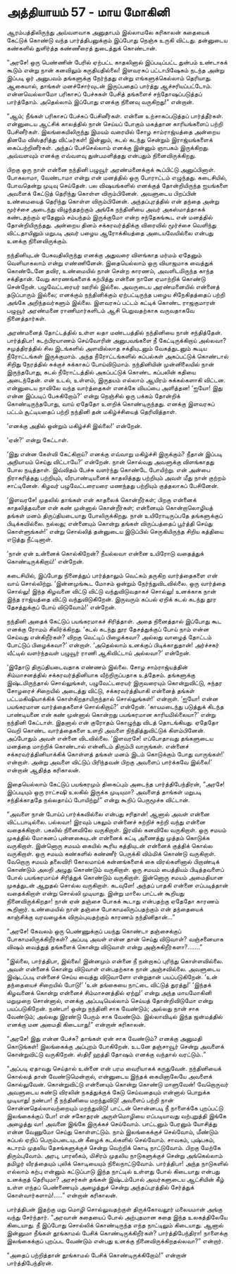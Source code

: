 # அத்தியாயம் 57 - மாய மோகினி

ஆரம்பத்திலிருந்து அவ்வளவாக அனுதாபம் இல்லாமலே கரிகாலன் கதையைக் கேட்டுக் கொண்டு வந்த பார்த்திபனுக்கும் இப்போது நெஞ்சு உருகி விட்டது. தன்னுடைய கண்களில் துளிர்த்த கண்ணீரைத் துடைத்துக் கொண்டான்.

&#8220;அரசே! ஒரு பெண்ணின் பேரில் ஏற்பட்ட காதலினால் இப்படிப்பட்ட துன்பம் உண்டாகக் கூடும் என்று நான் கனவிலும் கருதியதில்லை! இளவரசுப் பட்டாபிஷேகம் நடந்த அன்று இப்படி ஓர் அனுபவம் தங்களுக்கு நேர்ந்தது என்று எங்களுக்கெல்லாம் தெரியாது. ஆகையால், தாங்கள் மனச்சோர்வுடன் இருப்பதைப் பார்த்து ஆச்சரியப்பட்டோம். என்னவெல்லாமோ பரிகாசப் பேச்சுகள் பேசித் தங்களைச் சந்தோஷப்படுத்தப் பார்த்தோம். அதெல்லாம் இப்போது எனக்கு நினைவு வருகிறது!&#8221; என்றான்.

&#8220;ஆம்; நீங்கள் பரிகாசப் பேச்சுப் பேசினீர்கள். என்னை உற்சாகப்படுத்தப் பார்த்தீர்கள். என்னுடைய ஆட்சிக் காலத்தில் நான் செய்யப் போகும் மகத்தான காரியங்களைப் பற்றி பேசினீர்கள். இலங்கையிலிருந்து இமயம் வரையில் சோழ சாம்ராஜ்யத்தை அன்றைய தினமே விஸ்தரித்து விட்டீர்கள்! இன்னும், கடல் கடந்து சென்றும் இராஜ்யங்களைக் கைப்பற்றினீர்கள். அந்தப் பேச்செல்லாம் எனக்கு இன்னும் ஞாபகம் இருக்கிறது. அவ்வளவும் எனக்கு எவ்வளவு துன்பமளித்தது என்பதும் நினைவிருக்கிறது.

பிறகு ஒரு நாள் என்னை நந்தினி பழுவூர் அரண்மனைக்குக் கூப்பிட்டு அனுப்பினாள். போகலாமா, வேண்டாமா என்று என் மனத்தில் ஒரு போராட்டம் எழுந்தது. கடைசியில், போவதென்று முடிவு செய்தேன். பல விஷயங்களில் எனக்குத் தோன்றியிருந்த ஐயங்களை அவளைக் கேட்டுத் தெரிந்து கொள்ள விரும்பினேன். அவளுடைய பிறப்பின் உண்மையைத் தெரிந்து கொள்ள விரும்பினேன். அந்தப்புரத்தில் என் தந்தை அன்று மூர்ச்சை அடைந்து விழுந்ததற்கும் அங்கே நந்தினியை அவர் அகஸ்மாத்தாகக் கண்டதற்கும் ஏதேனும் சம்பந்தம் இருக்குமோ என்ற சந்தேகங்கூட என் மனத்தில் தோன்றியிருந்தது. அன்றைய தினம் சக்கரவர்த்திக்கு விரைவில் மூர்ச்சை வெளிந்து விட்டதாயினும் மறுபடி அவர் பழைய ஆரோக்கியத்தை அடையவேயில்லை என்பது உனக்கு நினைவிருக்கும்.

நந்தினியுடன் பேசுவதிலிருந்து எனக்கு அதுவரை விளங்காத மர்மம் ஏதேனும் வெளியாகலாம் என்று எண்ணினேன். இதையெல்லாம் ஒரு வியாஜமாக வைத்துக் கொண்டேனே தவிர, உண்மையில் நான் சென்ற காரணம், அவளிடமிருந்த காந்த சக்திதான். வேறு காரணங்களைக் கற்பித்து என்னை நானே ஏமாற்றிக் கொண்டு சென்றேன். பழுவேட்டரையர் ஊரில் இல்லை. அவருடைய அரண்மனையில் என்னைத் தடுப்பாரும் இல்லை; எனக்கும் நந்தினிக்கும் ஏற்பட்டிருந்த பழைய சிநேகிதத்தைப் பற்றி அங்கே அறிந்தவர்களும் இல்லை. இளவரசுப் பட்டம் கட்டிக் கொண்ட ராஜகுமாரன் பழுவூர் அரண்மனை ராணிமார்களிடம் ஆசி பெறுவதற்காக வருவதாகவே நினைத்தார்கள்.

அரண்மனைத் தோட்டத்தில் உள்ள லதா மண்டபத்தில் நந்தினியை நான் சந்தித்தேன். பார்த்திபா! கடற்பிரயாணம் செய்வோரின் அனுபவங்களை நீ கேட்டிருக்கிறாய் அல்லவா? சமுத்திரத்தில் சில இடங்களில் அளவில்லாத சக்தியுடனும் வேகத்துடனும் கூடிய நீரோட்டங்கள் இருக்குமாம். அந்த நீரோட்டங்களில் கப்பல்கள் அகப்பட்டுக் கொண்டால் சிறிது நேரத்தில் சுக்குச் சுக்காகப் போய்விடுமாம். நந்தினியின் முன்னிலையில் நான் இருந்தபோது, கடல் நீரோட்டத்தில் அகப்பட்டுக் கொண்ட கப்பலின் கதியை அடைந்தேன். என் உடல், உள்ளம், இருதயம் எல்லாம் ஆயிரம் சுக்கல்களாகி விட்டன. என்னுடைய நாவிலே வந்த வார்த்தைகள் எனக்கே வியப்பை அளித்தன! &#8216;ஐயோ! இது என்ன இப்படிப் பேசுகிறோம்?&#8217; என்று நெஞ்சில் ஒரு பக்கம் தோன்றிக் கொண்டிருந்தபோது, வாய் ஏதேதோ உளறிக் கொண்டிருந்தது. எனக்கு இளவரசுப் பட்டம் சூட்டியதைப் பற்றி நந்தினி தன் மகிழ்ச்சியைத் தெரிவித்தாள்.

&#8216;எனக்கு அதில் ஒன்றும் மகிழ்ச்சி இல்லை!&#8217; என்றேன்.

&#8216;ஏன்?&#8217; என்று கேட்டாள்.

&#8216;இது என்ன கேள்வி கேட்கிறாய்? எனக்கு எவ்வாறு மகிழ்ச்சி இருக்கும்? நீதான் இப்படி அநியாயம் செய்து விட்டாயே?&#8217; என்றேன். நான் சொல்வது அவளுக்கு விளங்காதது போல நடித்தாள். இவ்விதம் பேச்சு வளர்ந்து கொண்டே போயிற்று. என் அன்பை நிராகரித்தது பற்றியும், வீரபாண்டியனைக் காதலித்தது பற்றியும் அவள் மீது நான் குற்றம் சாட்டினேன். கிழவர் பழுவேட்டரையரை மணந்தது பற்றியும் குத்தலாகப் பேசினேன்.

&#8216;இளவரசே! முதலில் தாங்கள் என் காதலைக் கொன்றீர்கள்; பிறகு என்னைக் காதலித்தவனை என் கண் முன்னால் கொன்றீர்கள்; என்னையும் கொன்றாலொழியத் தங்கள் மனம் திருப்தியடையாது போலிருக்கிறது. நான் உயிரோடிருப்பதே தங்களுக்குப் பிடிக்கவில்லை. நல்லது; என்னையும் கொன்று தங்கள் விருப்பத்தைப் பூர்த்தி செய்து கொள்ளுங்கள்!&#8217; என்று சொல்லித் தன்னுடைய இடுப்பில் செருகியிருந்த சிறிய கத்தியை எடுத்து நீட்டினாள்.

&#8216;நான் ஏன் உன்னைக் கொல்கிறேன்? நீயல்லவா என்னை உயிரோடு வதைத்துக் கொண்டிருக்கிறாய்!&#8217; என்றேன்.

கடைசியில், இப்போது நினைத்துப் பார்த்தாலும் வெட்கம் தருகிற வார்த்தைகளை என் வாய் சொல்லிற்று. &#8216;இன்னமுங்கூட மோசம் ஒன்றும் நேர்ந்துவிடவில்லை. ஒரு வார்த்தை சொல்லு! இந்த கிழவனை விட்டு விட்டு வந்துவிடுவதாகச் சொல்லு! உனக்காக நான் இந்த ராஜ்யத்தை விட்டு வந்துவிடுகிறேன். இருவரும் கப்பல் ஏறிக் கடல் கடந்து தூர தேசத்துக்குப் போய் விடுவோம்!&#8217; என்றேன்.

நந்தினி அதைக் கேட்டுப் பயங்கரமாகச் சிரித்தாள். அதை நினைத்தால் இப்போது கூட எனக்கு ரோமம் சிலிர்க்கிறது. &#8216;கடல் கடந்து தூர தேசத்துக்குப் போய் நாம் என்ன செய்வது என்கிறீர்கள்? விறகு வெட்டிப் பிழைக்கவா? அல்லது வாழைத் தோட்டம் போட்டுப் பிழைக்கவா?&#8217; என்றாள். &#8216;அதெல்லாம் உனக்குப் பிடிக்காதுதான்! அர்ச்சகர் வீட்டில் வளர்ந்தவள் பழுவூர் ராணி ஆகிவிட்டாய் அல்லவா?&#8217; என்றேன்.

&#8216;இதோடு திருப்தியடைவதாக எண்ணம் இல்லை. சோழ சாம்ராஜ்யத்தின் சிம்மாசனத்தில் சக்கரவர்த்தினியாக வீற்றிருப்பதாக உத்தேசம். தங்களுக்கு இஷ்டமிருந்தால் சொல்லுங்கள், பழுவேட்டரையர் இருவரையும் கொன்றுவிட்டு, சுந்தர சோழரைச் சிறையில் அடைத்து விட்டு, சக்கரவர்த்தியாகி என்னைத் தங்கள் பட்டமகிஷியாக்கிக் கொள்கிறதாயிருந்தால் சொல்லுங்கள்!&#8217; என்றாள். &#8216;ஐயோ! என்ன பயங்கரமான வார்த்தைகளைச் சொல்கிறாய்?&#8217; என்றேன். &#8216;காயமடைந்து படுத்துக் கிடந்த பாண்டியனை என் கண் முன்னால் கொன்றது பயங்கரமான காரியமில்லையா?&#8217; என்று நந்தினி கேட்டாள். இதனால் என் குரோதம் கொழுந்து விடத் தொடங்கியது. ஏதேதோ வெறி கொண்ட வார்த்தைகளை உளறி அவளை நிந்தித்துவிட்டுக் கிளம்பினேன். அப்போதும் அவள் என்னை விடவில்லை. &#8216;இளவரசே! எப்போதாவது தங்களுடைய மனத்தை மாற்றிக் கொண்டால் என்னிடம் திரும்பி வாருங்கள். என்னைச் சக்கரவர்த்தினியாக்கிக் கொள்ளத் தங்கள் மனம் இடம் கொடுக்கும் போது வாருங்கள்!&#8217; என்றாள். அன்று அவளை விட்டுப் பிரிந்தவன் பிறகு அவளைப் பார்க்கவே இல்லை!&#8217; என்றான் ஆதித்த கரிகாலன்.

இதையெல்லாம் கேட்டுப் பயங்கரமும் திகைப்பும் அடைந்த பார்த்திபேந்திரன், &#8220;அரசே! இப்படியும் ஒரு ராட்சஷி உலகில் இருக்க முடியுமா? அவளைத் தாங்கள் மறுபடி சந்திக்காததே நல்லதாய்ப் போயிற்று!&#8221; என்று கூறிப் பெருமூச்சு விட்டான்.

&#8220;அவளை நான் போய்ப் பார்க்கவில்லை என்பது சரிதான்! ஆனால் அவள் என்னை விட்டபாடில்லை. பல்லவா! இரவும் பகலும் என்னைச் சுற்றிச் சுற்றி வந்து என்னை வதைக்கிறாள். பகலில் நினைவிலே வருகிறாள். இரவில் கனவிலே வருகிறாள். ஒரு சமயம் முகத்தில் மோகனப் புன்னகையுடன் என்னைக் கட்டி அணைத்து முத்தம் கொடுக்க வருகிறாள். இன்னொரு சமயம் கையில் கூரிய கத்தியுடன் என்னைக் குத்திக் கொல்ல வருகிறாள். ஒரு சமயம் கண்களில் கண்ணீர் பெருக்கி விம்மிக் கொண்டு வருகிறாள். வேறொரு சமயம் தலைவிரி கோலமாய்க் கன்னங்களைக் கை விரல்களினால் பிறாண்டிக் கொண்டும் அலறி அழுது கொண்டும் வருகிறாள். ஒரு சமயம் பைத்தியம் பிடித்தவளைப் போல் பயங்கரமாய்ச் சிரித்துக் கொண்டும் வருகிறாள். இன்னொரு சமயம் அமைதியான முகத்துடன் ஆறுதல் சொல்ல வருகிறாள். கடவுளே! அந்தப் பாதகி என்னை எப்படித்தான் வதைக்கிறாள் என்று சொல்லி முடியாது. இன்று மாலை பாட்டன் கூறியது நினைவிருக்கிறதா! நான் ஏன் தஞ்சை போகக் கூடாது என்பதற்கு ஏதேதோ காரணம் கூறினார். உண்மையில் நான் தஞ்சை போகாமலிருப்பதற்கும் என் தந்தையைக் காஞ்சிக்கு வரவழைக்க விரும்புவதற்கும் காரணம் நந்தினிதான்&#8230;&#8221;

&#8220;அரசே! கேவலம் ஒரு பெண்ணுக்குப் பயந்து கொண்டா தஞ்சைக்குப் போகாமலிருக்கிறீர்கள்? அப்படி அவள் என்ன தான் செய்து விடுவாள்? வஞ்சனையாக விஷம் வைத்துத் தங்களைக் கொன்று விடுவாள் என்று அஞ்சுகிறீர்களா?&#8230;&#8230;.&#8221;

&#8220;இல்லை, பார்த்திபா, இல்லை! இன்னமும் என்னை நீ நன்றாகப் புரிந்து கொள்ளவில்லை. அவள் என்னைக் கொன்று விடுவாள் என்பதற்காக நான் அஞ்சவில்லை. அவளுடைய இஷ்டப்படி என்னைச் செய்ய வைத்து விடுவாளோ என்றுதான் பயப்படுகிறேன். &#8216;உன் தந்தையைச் சிறையில் போடு!&#8217; &#8216;உன் தங்கையை நாட்டை விட்டுத் துரத்து!&#8217; &#8216;இந்தக் கிழவனைக் கொன்று என்னைச் சிம்மாசனத்தில் ஏற்று!&#8217; என்று அந்த மாயமோகினி மறுமுறை சொன்னால், எனக்கு அப்படியெல்லாம் செய்யத் தோன்றிவிடுமோ என்று பயப்படுகிறேன். நண்பா! ஒன்று நந்தினி சாக வேண்டும்; அல்லது நான் சாக வேண்டும்; அல்லது இரண்டு பேரும் சாக வேண்டும். இல்லாவிடில் இந்த ஜன்மத்தில் எனக்கு மன அமைதி கிடையாது!&#8221; என்றான் கரிகாலன்.

&#8220;அரசே! இது என்ன பேச்சு? தாங்கள் ஏன் சாக வேண்டும்? எனக்கு அனுமதி கொடுங்கள்! இலங்கைக்கு அப்புறம் போகிறேன். உடனே தஞ்சாவூர் சென்று அவளைக் கொன்றுவிட்டு வருகிறேன். ஸ்திரீ ஹத்தி தோஷம் எனக்கு வந்தால் வரட்டும்..&#8221;

&#8220;அப்படி ஏதாவது செய்தால் உன்னை என் பரம வைரியாகக் கருதுவேன். நந்தினியைக் கொல்லத் தான் வேண்டுமென்றால், என்னுடைய இந்தக் கையினாலேயே அவளைக் கொல்லுவேன். கொன்றுவிட்டு என்னையும் கொன்று கொண்டு மாளுவேன்! வேறொருவர் அவளுடைய சுண்டு விரலின் நகத்துக்குக் கேடு செய்வதையும் என்னால் பொறுக்க முடியாது! நண்பா! நீ நந்தினியை மறந்துவிடு! அவளைப் பற்றி நான் சொன்னதெல்லாவற்றையும் மறந்துவிடு! பாட்டன் சொன்னபடி நீ நாளைக்கே புறப்பட்டு இலங்கைக்குப் போ! என் சகோதரன் அருள்மொழியை எப்படியாவது வற்புறுத்தி இங்கே அழைத்து வா! அவனை இங்கே இருக்கச் செய்வோம். பாட்டனும் பேரனும் யோசித்து என்ன வேணுமோ செய்து கொள்ளட்டும். நாம் இலங்கைக்குச் செல்வோம், மீண்டும் கப்பல் ஏறிப் பெரும்படையுடன் கீழைக் கடல்களில் செல்வோம். சாவகம், புஷ்பகம், கடாரம் முதலிய தேசங்களுக்குச் சென்று வெற்றிக் கொடி நாட்டுவோம். பிறகு மேற்கே திரும்புவோம். அரபு, பாரஸீகம், மிசிரம் முதலிய நாடுகளுக்குச் சென்று அங்கெல்லாம் தமிழர் வீரத்தையும் புலிக் கொடியையும் நிலைநாட்டுவோம். பார்த்திபா! அந்த நாடுகளில் எல்லாம் கற்பு என்னும் கட்டுப்பாடு இந்த நாட்டில் உள்ளது போல் கிடையாது என்பது உனக்குத் தெரியுமா? அரசர்கள் தங்கள் இஷ்டம்போல் அவர்களுடைய ஆட்சியின் கீழ் உள்ள எந்தப் பெண்ணையும் அழைத்துச் சென்று அந்தப்புரத்தில் சேர்த்துக் கொள்வார்களாம்!&#8230;..&#8221; என்றான் கரிகாலன்.

பார்த்திபன் இதற்கு மறு மொழி சொல்லுவதற்குள் திருக்கோவலூர் மலையமான் அங்கு வந்து சேர்ந்தார். &#8220;அரவான் கதையைப் போல் அற்புதமான கதை இந்த உலகத்திலேயே கிடையாது. நீ இப்போது சொல்லிக் கொண்டிருந்த எந்த நாட்டிலும் கிடையாது. ஆனால் இன்னுமா நீங்கள் தூங்காமல் பேசிக் கொண்டிருக்கிறீர்கள்? பார்த்திபேந்திரா! நாளைக்கு இலங்கைக்குப் புறப்பட வேண்டும் என்பது உனக்கு நினைவிருக்கிறதல்லவா?&#8221; என்றார்.

&#8220;அதைப் பற்றித்தான் தூங்காமல் பேசிக் கொண்டிருக்கிறோம்!&#8221; என்றான் பார்த்திபேந்திரன்.